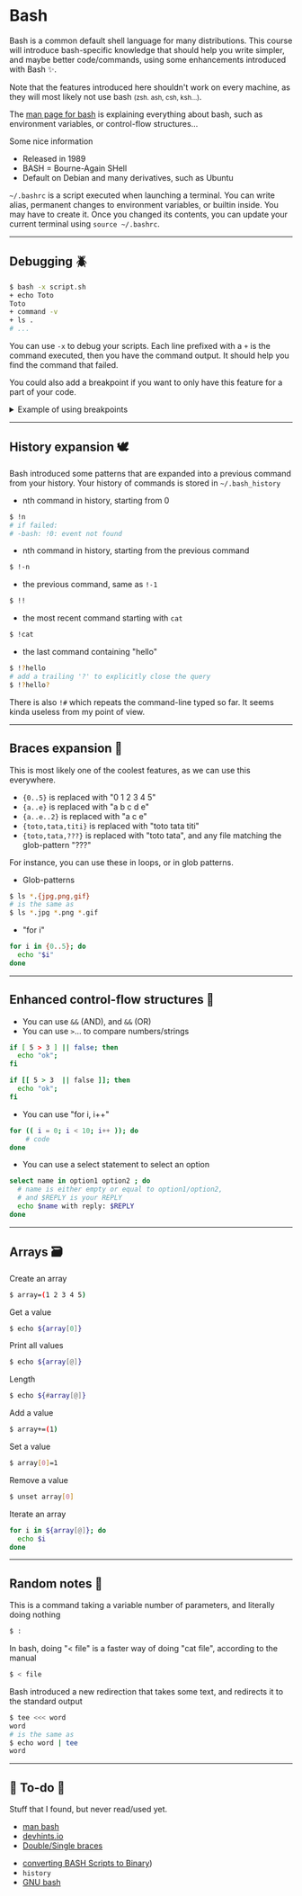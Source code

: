 # Bash

<div class="row row-cols-md-2"><div>

Bash is a common default shell language for many distributions. This course will introduce bash-specific knowledge that should help you write simpler, and maybe better code/commands, using some enhancements introduced with Bash ✨. 

Note that the features introduced here shouldn't work on every machine, as they will most likely not use bash <small>(zsh. ash, csh, ksh...)</small>.

The [man page for bash](https://linux.die.net/man/1/bash) is explaining everything about bash, such as environment variables, or control-flow structures...
</div><div>

Some nice information

* Released in 1989
* BASH = Bourne-Again SHell
* Default on Debian and many derivatives, such as Ubuntu

`~/.bashrc` is a script executed when launching a terminal. You can write alias, permanent changes to environment variables, or builtin inside. You may have to create it. Once you changed its contents, you can update your current terminal using `source ~/.bashrc`.

</div></div>

<hr class="sr">

## Debugging 🪲

<div class="row row-cols-md-2 mt-4"><div>

```bash
$ bash -x script.sh
+ echo Toto
Toto
+ command -v
+ ls .
# ...
```
</div><div>

You can use `-x` to debug your scripts. Each line prefixed with a `+` is the command executed, then you have the command output. It should help you find the command that failed.

You could also add a breakpoint if you want to only have this feature for a part of your code.

<details class="details-e">
<summary>Example of using breakpoints</summary>

```bash
echo "Not debugged"
set -x # start
echo "Debugged"
set +x # stop
echo "Not debugged"
```

```bash
$ ./x.sh
Not debugged
++ echo Debugged
Debugged
++ set +x
Not debugged
```
</details>
</div></div>

<hr class="sl">

## History expansion 🕊️

<div class="row row-cols-md-2"><div>

Bash introduced some patterns that are expanded into a previous command from your history. Your history of commands is stored in `~/.bash_history`

* nth command in history, starting from 0

```bash
$ !n
# if failed:
# -bash: !0: event not found
```

* nth command in history, starting from the previous command

```bash
$ !-n
```
</div><div>

* the previous command, same as `!-1`

```bash
$ !!
```

* the most recent command starting with `cat`

```bash
$ !cat
```

* the last command containing "hello"

```bash
$ !?hello
# add a trailing '?' to explicitly close the query
$ !?hello?
```

There is also `!#` which repeats the command-line typed so far. It seems kinda useless from my point of view.
</div></div>

<hr class="sr">

## Braces expansion 🍁

<div class="row row-cols-md-2"><div class="align-self-center">

This is most likely one of the coolest features, as we can use this everywhere.

* `{0..5}` is replaced with "0 1 2 3 4 5"
* `{a..e}` is replaced with "a b c d e"
* `{a..e..2}` is replaced with "a c e"
* `{toto,tata,titi}` is replaced with "toto tata titi"
* `{toto,tata,???}` is replaced with "toto tata", and any file matching the glob-pattern "???"

For instance, you can use these in loops, or in glob patterns.
</div><div>

* Glob-patterns

```bash
$ ls *.{jpg,png,gif}
# is the same as
$ ls *.jpg *.png *.gif
```

* "for i"

```bash
for i in {0..5}; do 
  echo "$i"
done
```
</div></div>

<hr class="sl">

## Enhanced control-flow structures 🚀

<div class="row row-cols-md-2 mt-4"><div>

* You can use `&&` (AND), and `&&` (OR)
* You can use `>`... to compare numbers/strings

```bash
if [ 5 > 3 ] || false; then
  echo "ok";
fi

if [[ 5 > 3  || false ]]; then
  echo "ok";
fi
```
</div><div>

* You can use "for i, i++"

```bash
for (( i = 0; i < 10; i++ )); do
    # code
done
```

* You can use a select statement to select an option

```bash
select name in option1 option2 ; do
  # name is either empty or equal to option1/option2,
  # and $REPLY is your REPLY
  echo $name with reply: $REPLY
done
```

</div></div>

<hr class="sr">

## Arrays 🗃️

<div class="row row-cols-md-2"><div>

Create an array

```bash
$ array=(1 2 3 4 5)
```

Get a value

```bash
$ echo ${array[0]}
```

Print all values

```bash
$ echo ${array[@]}
```

Length

```bash
$ echo ${#array[@]}
```
</div><div>

Add a value

```bash
$ array+=(1)
```

Set a value

```bash
$ array[0]=1
```

Remove a value

```bash
$ unset array[0]
```

Iterate an array

```bash
for i in ${array[@]}; do
  echo $i
done
```
</div></div>

<hr class="sl">

## Random notes 🎉

<div class="row row-cols-md-2"><div>

This is a command taking a variable number of parameters, and literally doing nothing

```bash
$ :
```

In bash, doing "< file" is a faster way of doing "cat file", according to the manual

```bash
$ < file
```
</div><div>

Bash introduced a new redirection that takes some text, and redirects it to the standard output

```bash
$ tee <<< word
word
# is the same as
$ echo word | tee
word
```
</div></div>

<hr class="sep-both">

## 👻 To-do 👻

Stuff that I found, but never read/used yet.

<div class="row row-cols-md-2"><div>

* [man bash](https://linux.die.net/man/1/bash)
* [devhints.io](https://devhints.io/bash)
* [Double/Single braces](https://stackoverflow.com/questions/2188199/how-to-use-double-or-single-brackets-parentheses-curly-braces)
</div><div>

* [converting BASH Scripts to Binary](https://iq.opengenus.org/bash-bourne-again-shell/))
* `history`
* [GNU bash](https://www.gnu.org/software/bash/manual/bash.html)

</div></div>
